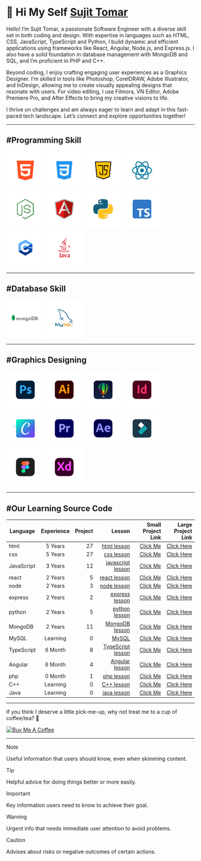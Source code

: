<h1> 👋 Hi My Self <a href="https://github.com/iamsujittomar">Sujit Tomar</a></h1>
Hello! I’m Sujit Tomar, a passionate Software Engineer with a diverse skill set in both coding and design. With expertise in languages such as HTML, CSS, JavaScript, TypeScript and Python, I build dynamic and efficient applications using frameworks like React, Angular, Node.js, and Express.js. I also have a solid foundation in database management with MongoDB and SQL, and I’m proficient in PHP and C++.

Beyond coding, I enjoy crafting engaging user experiences as a Graphics Designer. I’m skilled in tools like Photoshop, CorelDRAW, Adobe Illustrator, and InDesign, allowing me to create visually appealing designs that resonate with users. For video editing, I use Filmora, VN Editor, Adobe Premiere Pro, and After Effects to bring my creative visions to life.

I thrive on challenges and am always eager to learn and adapt in this fast-paced tech landscape. Let’s connect and explore opportunities together!

---
#Programming Skill
---
<div>
<img src="https://github.com/tomarcodinglife/tomarcodinglife/blob/main/pl_01html.png" alt="" height="100px" title="html">
<img src="https://github.com/tomarcodinglife/tomarcodinglife/blob/main/pl_02css.png" alt="" height="100px" title="css">
<img src="https://github.com/tomarcodinglife/tomarcodinglife/blob/main/pl_03java-script.png" alt="" height="100px" title="JavaScript">
<img src="https://github.com/tomarcodinglife/tomarcodinglife/blob/main/pl_04react.png" alt="" height="100px" title="react js">
<img src="https://github.com/tomarcodinglife/tomarcodinglife/blob/main/pl_05Node-JS.png" alt="" height="100px" title="node js">
<img src="https://github.com/tomarcodinglife/tomarcodinglife/blob/main/pl_06angular.png" alt="" height="100px" title="Angular js">
<img src="https://github.com/tomarcodinglife/tomarcodinglife/blob/main/pl_07python.png" alt="" height="100px" title="python">
<img src="https://github.com/tomarcodinglife/tomarcodinglife/blob/main/pl_08typescript.png" alt="" height="100px" title="typescript">
<img src="https://github.com/tomarcodinglife/tomarcodinglife/blob/main/pl_09c%2B%2B.png" alt="" height="100px" title="C++">
<img src="https://github.com/tomarcodinglife/tomarcodinglife/blob/main/pl_09java.png" alt="" height="100px" title="java">
</div>


---
#Database Skill
---
<div>
  <img src="https://github.com/tomarcodinglife/tomarcodinglife/blob/main/db_01mongodb.png" alt="" height="100px" title="mongoDB">
  <img src="https://github.com/tomarcodinglife/tomarcodinglife/blob/main/db_02my_sql.png" alt="" height="100px" title="my Sql">
</div>


---
#Graphics Designing
---
<div>
  <img src="https://github.com/tomarcodinglife/tomarcodinglife/blob/main/GD_01AdobePhotoshop.png" alt="" height="100px" title="Photoshop">
  <img src="https://github.com/tomarcodinglife/tomarcodinglife/blob/main/GD_02AdobeIllustrator.png" alt="" height="100px" title="illustrator">
  <img src="https://github.com/tomarcodinglife/tomarcodinglife/blob/main/GD_03CorelDraw.png" alt="" height="100px" title="CorelDraw">
  <img src="https://github.com/tomarcodinglife/tomarcodinglife/blob/main/GD_04Adobe_Indesign.png" alt="" height="100px" title="InDesign">
  <img src="https://github.com/tomarcodinglife/tomarcodinglife/blob/main/GD_05Canva.png" alt="" height="100px" title="Canva">
  <img src="https://github.com/tomarcodinglife/tomarcodinglife/blob/main/VE_01AdobePremiere.png" alt="" height="100px" title="Adobe Premiere Pro">
  <img src="https://github.com/tomarcodinglife/tomarcodinglife/blob/main/VE_01AdobeAfterEffect.png" alt="" height="100px" title="Adobe After Effect">
  <img src="https://github.com/tomarcodinglife/tomarcodinglife/blob/main/VE_02WondershareFilmora.png" alt="" height="100px" title="Filmora">
  <img src="https://github.com/tomarcodinglife/tomarcodinglife/blob/main/UIUX_01Figma.png" alt="" height="100px" title="Figma">
  <img src="https://github.com/tomarcodinglife/tomarcodinglife/blob/main/UIUX_02AdobeXD.png" alt="" height="100px" title="AdobeXD">
</div>


---
#Our Learning Source Code
---
| Language      | Experience    | Project  |  Lesson  | Small Project Link  | Large Project Link  | 
| ------------- |:-------------:| -----:| -----:| -----:| -----:|
| html          | 5 Years       | 27     | [html lesson](https://github.com/tomarcodinglife/html)              | [Click Me](https://github.com/iamsujittomar) | [Click Here](https://github.com/sujitsoftengg) |
| css           | 5 Years       | 27     | [css lesson](https://github.com/tomarcodinglife/css)                | [Click Me](https://github.com/iamsujittomar) | [Click Here](https://github.com/sujitsoftengg) |
| JavaScript    | 3 Years       | 12     | [javascript lesson](https://github.com/tomarcodinglife/javascript)  | [Click Me](https://github.com/iamsujittomar) | [Click Here](https://github.com/sujitsoftengg) |
| react         | 2 Years       | 5      | [react lesson](https://github.com/tomarcodinglife/React)            | [Click Me](https://github.com/iamsujittomar) | [Click Here](https://github.com/sujitsoftengg) |
| node          | 2 Years       | 3      | [node lesson](https://github.com/tomarcodinglife/Node)              | [Click Me](https://github.com/iamsujittomar) | [Click Here](https://github.com/sujitsoftengg) |
| express       | 2 Years       | 2      | [express lesson](https://github.com/tomarcodinglife/Express)        | [Click Me](https://github.com/iamsujittomar) | [Click Here](https://github.com/sujitsoftengg) |
| python        | 2 Years       | 5      | [python lesson](https://github.com/tomarcodinglife/Python)          | [Click Me](https://github.com/iamsujittomar) | [Click Here](https://github.com/sujitsoftengg) |
| MongoDB       | 2 Years       | 11     | [MongoDB lesson](https://github.com/tomarcodinglife/MongoDB)        | [Click Me](https://github.com/iamsujittomar) | [Click Here](https://github.com/sujitsoftengg) |
| MySQL         | Learning      | 0      | [MySQL](https://github.com/tomarcodinglife/MySQL)                   | [Click Me](https://github.com/iamsujittomar) | [Click Here](https://github.com/sujitsoftengg) |
| TypeScript    | 6 Month       | 8      | [TypeScript lesson](https://github.com/tomarcodinglife/Typescript)  | [Click Me](https://github.com/iamsujittomar) | [Click Here](https://github.com/sujitsoftengg) |
| Angular       | 6 Month       | 4      | [Angular lesson](https://github.com/tomarcodinglife/Angular)        | [Click Me](https://github.com/iamsujittomar) | [Click Here](https://github.com/sujitsoftengg) |
| php           | 0 Month       | 1      | [php lesson](https://github.com/tomarcodinglife/php)                | [Click Me](https://github.com/iamsujittomar) | [Click Here](https://github.com/sujitsoftengg) |
| C++           | Learning      | 0      | [C++ lesson](https://github.com/tomarcodinglife/CPP)                | [Click Me](https://github.com/iamsujittomar) | [Click Here](https://github.com/sujitsoftengg) |
| Java          | Learning      | 0      | [java lesson](https://github.com/tomarcodinglife/Java)              | [Click Me](https://github.com/iamsujittomar) | [Click Here](https://github.com/sujitsoftengg) |

---
<p>If you think I deserve a little pick-me-up, why not treat me to a cup of coffee/tea? 🥺</p>
<a href="https://www.buymeacoffee.com/sujitsoftengg" target="_blank"><img src="https://cdn.buymeacoffee.com/buttons/v2/default-red.png" alt="Buy Me A Coffee" width="150" ></a>

---

> [!NOTE]
> Useful information that users should know, even when skimming content.

> [!TIP]
> Helpful advice for doing things better or more easily.

> [!IMPORTANT]
> Key information users need to know to achieve their goal.

> [!WARNING]
> Urgent info that needs immediate user attention to avoid problems.

> [!CAUTION]
> Advises about risks or negative outcomes of certain actions.


<!---
tomarcodinglife/tomarcodinglife is a ✨ special ✨ repository because its `README.md` (this file) appears on your GitHub profile.
You can click the Preview link to take a look at your changes.
--->
